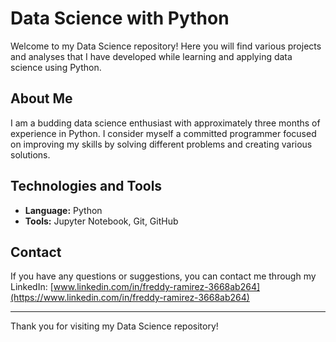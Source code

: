 # Data Science with Python

Welcome to my Data Science repository! Here you will find various projects and analyses that I have developed while learning and applying data science using Python.

## About Me

I am a budding data science enthusiast with approximately three months of experience in Python. I consider myself a committed programmer focused on improving my skills by solving different problems and creating various solutions.

## Technologies and Tools

- **Language:** Python
- **Tools:** Jupyter Notebook, Git, GitHub

## Contact

If you have any questions or suggestions, you can contact me through my LinkedIn: [www.linkedin.com/in/freddy-ramirez-3668ab264](https://www.linkedin.com/in/freddy-ramirez-3668ab264)

---

Thank you for visiting my Data Science repository!
